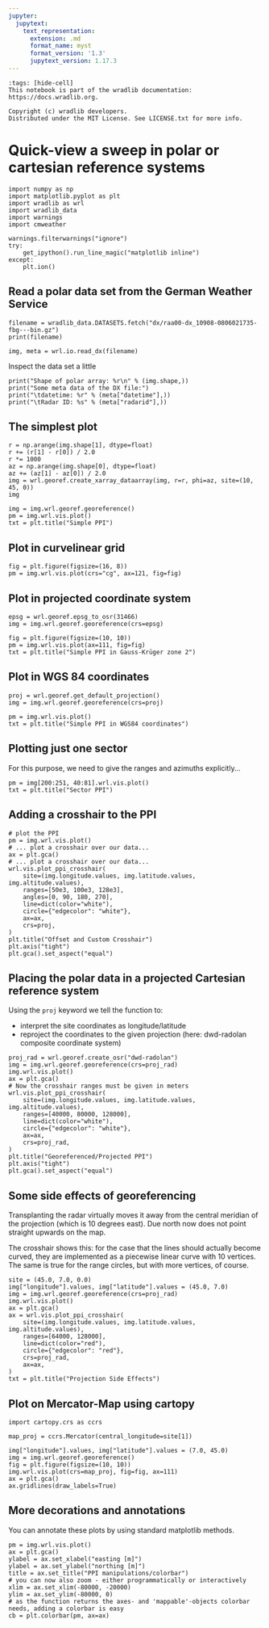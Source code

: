 ```yaml
---
jupyter:
  jupytext:
    text_representation:
      extension: .md
      format_name: myst
      format_version: '1.3'
      jupytext_version: 1.17.3
---
```


```{raw-cell}
:tags: [hide-cell]
This notebook is part of the wradlib documentation: https://docs.wradlib.org.

Copyright (c) wradlib developers.
Distributed under the MIT License. See LICENSE.txt for more info.
```

# Quick-view a sweep in polar or cartesian reference systems

```{code-cell} python
import numpy as np
import matplotlib.pyplot as plt
import wradlib as wrl
import wradlib_data
import warnings
import cmweather

warnings.filterwarnings("ignore")
try:
    get_ipython().run_line_magic("matplotlib inline")
except:
    plt.ion()
```

## Read a polar data set from the German Weather Service

```{code-cell} python
filename = wradlib_data.DATASETS.fetch("dx/raa00-dx_10908-0806021735-fbg---bin.gz")
print(filename)
```

```{code-cell} python
img, meta = wrl.io.read_dx(filename)
```

Inspect the data set a little

```{code-cell} python
print("Shape of polar array: %r\n" % (img.shape,))
print("Some meta data of the DX file:")
print("\tdatetime: %r" % (meta["datetime"],))
print("\tRadar ID: %s" % (meta["radarid"],))
```

## The simplest plot

```{code-cell} python
r = np.arange(img.shape[1], dtype=float)
r += (r[1] - r[0]) / 2.0
r *= 1000
az = np.arange(img.shape[0], dtype=float)
az += (az[1] - az[0]) / 2.0
img = wrl.georef.create_xarray_dataarray(img, r=r, phi=az, site=(10, 45, 0))
img
```

```{code-cell} python
img = img.wrl.georef.georeference()
pm = img.wrl.vis.plot()
txt = plt.title("Simple PPI")
```

## Plot in curvelinear grid

```{code-cell} python
fig = plt.figure(figsize=(16, 8))
pm = img.wrl.vis.plot(crs="cg", ax=121, fig=fig)
```

## Plot in projected coordinate system

```{code-cell} python
epsg = wrl.georef.epsg_to_osr(31466)
img = img.wrl.georef.georeference(crs=epsg)

fig = plt.figure(figsize=(10, 10))
pm = img.wrl.vis.plot(ax=111, fig=fig)
txt = plt.title("Simple PPI in Gauss-Krüger zone 2")
```

## Plot in WGS 84 coordinates

```{code-cell} python
proj = wrl.georef.get_default_projection()
img = img.wrl.georef.georeference(crs=proj)

pm = img.wrl.vis.plot()
txt = plt.title("Simple PPI in WGS84 coordinates")
```

## Plotting just one sector

For this purpose, we need to give the ranges and azimuths explicitly...

```{code-cell} python
pm = img[200:251, 40:81].wrl.vis.plot()
txt = plt.title("Sector PPI")
```

## Adding a crosshair to the PPI

```{code-cell} python
# plot the PPI
pm = img.wrl.vis.plot()
# ... plot a crosshair over our data...
ax = plt.gca()
# ... plot a crosshair over our data...
wrl.vis.plot_ppi_crosshair(
    site=(img.longitude.values, img.latitude.values, img.altitude.values),
    ranges=[50e3, 100e3, 128e3],
    angles=[0, 90, 180, 270],
    line=dict(color="white"),
    circle={"edgecolor": "white"},
    ax=ax,
    crs=proj,
)
plt.title("Offset and Custom Crosshair")
plt.axis("tight")
plt.gca().set_aspect("equal")
```

## Placing the polar data in a projected Cartesian reference system

Using the `proj` keyword we tell the function to:
- interpret the site coordinates as longitude/latitude
- reproject the coordinates to the given projection (here: dwd-radolan composite coordinate system)

```{code-cell} python
proj_rad = wrl.georef.create_osr("dwd-radolan")
img = img.wrl.georef.georeference(crs=proj_rad)
img.wrl.vis.plot()
ax = plt.gca()
# Now the crosshair ranges must be given in meters
wrl.vis.plot_ppi_crosshair(
    site=(img.longitude.values, img.latitude.values, img.altitude.values),
    ranges=[40000, 80000, 128000],
    line=dict(color="white"),
    circle={"edgecolor": "white"},
    ax=ax,
    crs=proj_rad,
)
plt.title("Georeferenced/Projected PPI")
plt.axis("tight")
plt.gca().set_aspect("equal")
```

## Some side effects of georeferencing

Transplanting the radar virtually moves it away from the central meridian of the projection (which is 10 degrees east). Due north now does not point straight upwards on the map.

The crosshair shows this: for the case that the lines should actually become curved, they are implemented as a piecewise linear curve with 10 vertices. The same is true for the range circles, but with more vertices, of course.

```{code-cell} python
site = (45.0, 7.0, 0.0)
img["longitude"].values, img["latitude"].values = (45.0, 7.0)
img = img.wrl.georef.georeference(crs=proj_rad)
img.wrl.vis.plot()
ax = plt.gca()
ax = wrl.vis.plot_ppi_crosshair(
    site=(img.longitude.values, img.latitude.values, img.altitude.values),
    ranges=[64000, 128000],
    line=dict(color="red"),
    circle={"edgecolor": "red"},
    crs=proj_rad,
    ax=ax,
)
txt = plt.title("Projection Side Effects")
```

## Plot on Mercator-Map using cartopy

```{code-cell} python
import cartopy.crs as ccrs

map_proj = ccrs.Mercator(central_longitude=site[1])
```

```{code-cell} python
img["longitude"].values, img["latitude"].values = (7.0, 45.0)
img = img.wrl.georef.georeference()
fig = plt.figure(figsize=(10, 10))
img.wrl.vis.plot(crs=map_proj, fig=fig, ax=111)
ax = plt.gca()
ax.gridlines(draw_labels=True)
```

## More decorations and annotations

You can annotate these plots by using standard matplotlib methods.

```{code-cell} python
pm = img.wrl.vis.plot()
ax = plt.gca()
ylabel = ax.set_xlabel("easting [m]")
ylabel = ax.set_ylabel("northing [m]")
title = ax.set_title("PPI manipulations/colorbar")
# you can now also zoom - either programmatically or interactively
xlim = ax.set_xlim(-80000, -20000)
ylim = ax.set_ylim(-80000, 0)
# as the function returns the axes- and 'mappable'-objects colorbar needs, adding a colorbar is easy
cb = plt.colorbar(pm, ax=ax)
```
